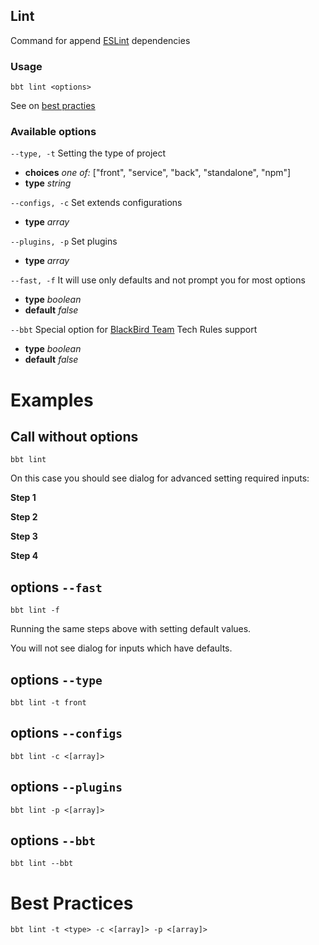 ## Lint 
Command for append [ESLint](https://github.com/eslint/eslint) dependencies

### Usage
```
bbt lint <options>
```

See on [best practies](./lint.md#best-practices)

### Available options
```--type, -t``` Setting the type of project
* __choices__ _one of:_ ["front", "service", "back", "standalone", "npm"]
* __type__ _string_
 
```--configs, -c``` Set extends configurations
* __type__ _array_

```--plugins, -p``` Set plugins
* __type__ _array_

```--fast, -f``` It will use only defaults and not prompt you for most options
* __type__ _boolean_
* __default__ _false_

```--bbt``` Special option for [BlackBird Team](https://github.com/blackbird-team) Tech Rules support
* __type__ _boolean_
* __default__ _false_

# Examples

## Call without options

```
bbt lint
```
On this case you should see dialog for advanced setting required inputs:

__Step 1__


__Step 2__


__Step 3__


__Step 4__


## options ```--fast```
```
bbt lint -f
```
Running the same steps above with setting default values. 

You will not see dialog for inputs which have defaults.

## options ```--type```
```
bbt lint -t front
```

## options ```--configs```
```
bbt lint -c <[array]>
```

## options ```--plugins```
```
bbt lint -p <[array]>
```

## options ```--bbt```
```
bbt lint --bbt
```

# Best Practices
```
bbt lint -t <type> -c <[array]> -p <[array]>
```